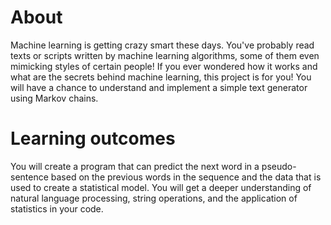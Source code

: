 # About

Machine learning is getting crazy smart these days. 
You've probably read texts or scripts written by machine learning algorithms, some of them even mimicking styles of certain people! 
If you ever wondered how it works and what are the secrets behind machine learning, this project is for you! 
You will have a chance to understand and implement a simple text generator using Markov chains.


# Learning outcomes

You will create a program that can predict the next word in a pseudo-sentence based on the 
previous words in the sequence and the data that is used to create a statistical model. 
You will get a deeper understanding of natural language processing, 
string operations, and the application of statistics in your code.
